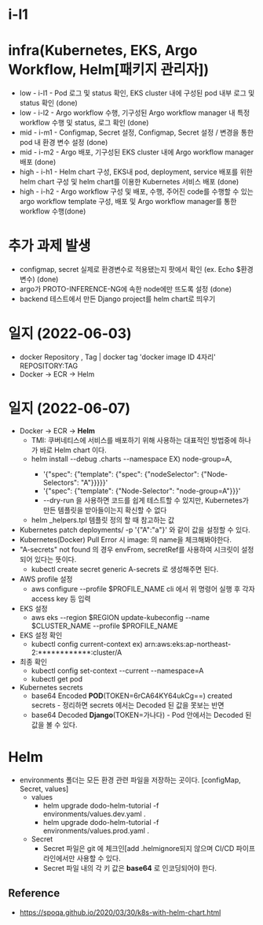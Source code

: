 # i-l1

# infra(Kubernetes, EKS, Argo Workflow, Helm[패키지 관리자])

- low - i-l1 - Pod 로그 및 status 확인, EKS cluster 내에 구성된 pod 내부 로그 및 status 확인 (done)<br/>
- low - i-l2 - Argo workflow 수행, 기구성된 Argo workflow manager 내 특정 workflow 수행 및 status, 로그 확인 (done)<br/>
- mid - i-m1 - Configmap, Secret 설정, Configmap, Secret 설정 / 변경을 통한 pod 내 환경 변수 설정 (done)<br/>
- mid - i-m2 - Argo 배포, 기구성된 EKS cluster 내에 Argo workflow manager 배포 (done)<br/>
- high - i-h1 - Helm chart 구성, EKS내 pod, deployment, service 배포를 위한 helm chart 구성 및 helm chart를 이용한 Kubernetes 서비스 배포 (done)<br/>
- high - i-h2 - Argo workflow 구성 및 배포, 수행, 주어진 code를 수행할 수 있는 argo workflow template 구성, 배포 및 Argo workflow manager를 통한 workflow 수행(done)<br/>

# 추가 과제 발생

* configmap, secret 실제로 환경변수로 적용됐는지 팟에서 확인 (ex. Echo $환경변수) (done)
* argo가 PROTO-INFERENCE-NG에 속한 node에만 뜨도록 설정 (done)
* backend 테스트에서 만든 Django project를 helm chart로 띄우기

# 일지 (2022-06-03)

* docker Repository <none>, Tag <none> | docker tag 'docker image ID 4자리' REPOSITORY:TAG
* Docker -> ECR -> Helm 

# 일지 (2022-06-07)

* Docker -> ECR -> **Helm**
  * TMI: 쿠버네티스에 서비스를 배포하기 위해 사용하는 대표적인 방법중에 하나가 바로 Helm chart 이다.
  * helm install --debug <name> .charts --namespace <namespace> EX) node-group=A, 
    * '{"spec": {"template": {"spec": {"nodeSelector": {"Node-Selectors": "A"}}}}}'
    * '{"spec": {"template": {"Node-Selector": "node-group=A"}}}'
    * --dry-run 을 사용하면 코드를 쉽게 테스트할 수 있지만, Kubernetes가 만든 템플릿을 받아들이는지 확신할 수 없다
  * helm _helpers.tpl 템플릿 정의 할 때 참고하는 값
* Kubernetes patch deployments/<deployment> -p '{"A":"a"}' 와 같이 값을 설정할 수 있다.
* Kubernetes(Docker) Pull Error 시 image: 의 name을 체크해봐야한다.
* "A-secrets" not found 의 경우 envFrom, secretRef를 사용하여 시크릿이 설정되어 있다는 뜻이다.
  * kubectl create secret generic A-secrets 로 생성해주면 된다.
* AWS profile 설정
  * aws configure --profile $PROFILE_NAME cli 에서 위 명령어 실행 후 각자 access key 등 입력
* EKS 설정
  * aws eks --region $REGION update-kubeconfig --name $CLUSTER_NAME --profile $PROFILE_NAME
* EKS 설정 확인
  * kubectl config current-context ex) arn:aws:eks:ap-northeast-2:************:cluster/A
* 최종 확인
  * kubectl config set-context --current --namespace=A
  * kubectl get pod
* Kubernetes secrets 
  * base64 Encoded **POD**(TOKEN=6rCA64KY64ukCg==) created secrets - 정리하면 secrets 에서는 Decoded 된 값을 못보는 반면
  * base64 Decoded **Django**(TOKEN=가나다) - Pod 안에서는 Decoded 된 값을 볼 수 있다.

# Helm

* environments 폴더는 모든 환경 관련 파일을 저장하는 곳이다. [configMap, Secret, values]
  * values
    * helm upgrade dodo-helm-tutorial -f environments/values.dev.yaml .
    * helm upgrade dodo-helm-tutorial -f environments/values.prod.yaml .
  * Secret
    * Secret 파일은 git 에 체크인[add .helmignore되지 않으며 CI/CD 파이프라인에서만 사용할 수 있다.
    * Secret 파일 내의 각 키 값은 **base64** 로 인코딩되어야 한다.

## Reference 

* https://spoqa.github.io/2020/03/30/k8s-with-helm-chart.html